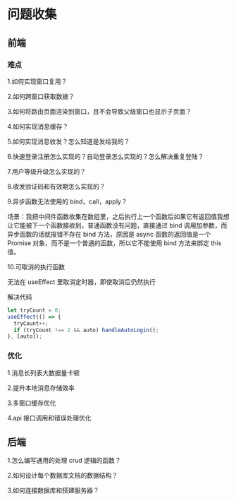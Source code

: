 # 问题收集

## 前端

### 难点

1.如何实现窗口复用？

2.如何跨窗口获取数据？

3.如何将路由页面渲染到窗口，且不会导致父级窗口也显示子页面？

4.如何实现消息缓存？

5.如何实现消息收发？怎么知道是发给我的？

6.快速登录注册怎么实现的？自动登录怎么实现的？怎么解决重复登陆？

7.用户等级升级怎么实现的？

8.收发验证码和有效期怎么实现的？

9.异步函数无法使用的 bind，call，apply？

场景：我把中间件函数收集在数组里，之后执行上一个函数后如果它有返回值我想让它能被下一个函数接收到，普通函数没有问题，直接通过 bind 调用加参数，而异步函数的话就报错不存在 bind 方法，原因是 async 函数的返回值是一个 Promise 对象，而不是一个普通的函数，所以它不能使用 bind 方法来绑定 this 值。

10.可取消的执行函数

无法在 useEffect 里取消定时器，即使取消后仍然执行

解决代码

```ts
let tryCount = 0;
useEffect(() => {
  tryCount++;
  if (tryCount !== 2 && auto) handleAutoLogin();
}, [auto]);
```

### 优化

1.消息长列表大数据量卡顿

2.提升本地消息存储效率

3.多窗口缓存优化

4.api 接口调用和错误处理优化

## 后端

1.怎么编写通用的处理 crud 逻辑的函数？

2.如何设计每个数据库文档的数据结构？

3.如何连接数据库和搭建服务器？
